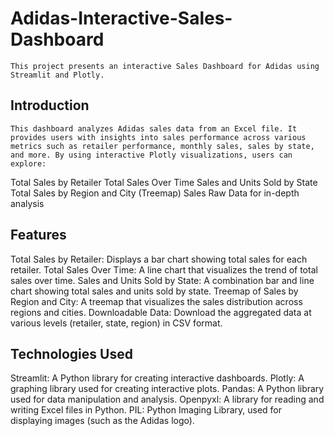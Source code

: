 # Adidas-Interactive-Sales-Dashboard
````
This project presents an interactive Sales Dashboard for Adidas using Streamlit and Plotly.
````
## Introduction
````
This dashboard analyzes Adidas sales data from an Excel file. It provides users with insights into sales performance across various metrics such as retailer performance, monthly sales, sales by state, and more. By using interactive Plotly visualizations, users can explore:
````
Total Sales by Retailer
Total Sales Over Time
Sales and Units Sold by State
Total Sales by Region and City (Treemap)
Sales Raw Data for in-depth analysis
## Features
Total Sales by Retailer: Displays a bar chart showing total sales for each retailer.
Total Sales Over Time: A line chart that visualizes the trend of total sales over time.
Sales and Units Sold by State: A combination bar and line chart showing total sales and units sold by state.
Treemap of Sales by Region and City: A treemap that visualizes the sales distribution across regions and cities.
Downloadable Data: Download the aggregated data at various levels (retailer, state, region) in CSV format.
## Technologies Used
Streamlit: A Python library for creating interactive dashboards.
Plotly: A graphing library used for creating interactive plots.
Pandas: A Python library used for data manipulation and analysis.
Openpyxl: A library for reading and writing Excel files in Python.
PIL: Python Imaging Library, used for displaying images (such as the Adidas logo).

